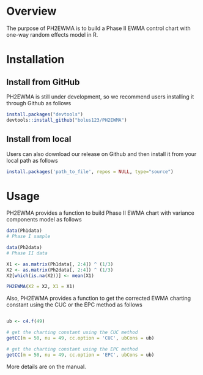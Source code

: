 # Overview
The purpose of PH2EWMA is to build a Phase II EWMA control chart with one-way random effects model in R.

# Installation

## Install from GitHub

PH2EWMA is still under development, so we recommend users installing it through Github as follows

``` r
install.packages("devtools")
devtools::install_github("bolus123/PH2EWMA")
```

## Install from local

Users can also download our release on Github and then install it from your local path as follows
``` r
install.packages('path_to_file', repos = NULL, type="source")
```


# Usage

PH2EWMA provides a function to build Phase II EWMA chart with variance components model as follows

``` r
data(Ph1data)
# Phase I sample

data(Ph2data)
# Phase II data

X1 <- as.matrix(Ph1data[, 2:4]) ^ (1/3)
X2 <- as.matrix(Ph2data[, 2:4]) ^ (1/3)
X2[which(is.na(X2))] <- mean(X1)

PH2EWMA(X2 = X2, X1 = X1) 
```

Also, PH2EWMA provides a function to get the corrected EWMA charting constant using the CUC or the EPC method as follows

``` r

ub <- c4.f(49)

# get the charting constant using the CUC method
getCC(m = 50, nu = 49, cc.option = 'CUC', ubCons = ub)

# get the charting constant using the EPC method
getCC(m = 50, nu = 49, cc.option = 'EPC', ubCons = ub)
```

More details are on the manual.
